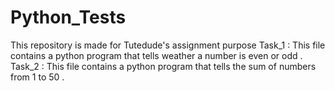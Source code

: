 # Python_Tests
This repository is made for Tutedude's assignment purpose
Task_1 : This file contains a python program that tells weather a number is even or odd .
Task_2 : This file contains a python program that tells the sum of numbers from 1 to 50 .
